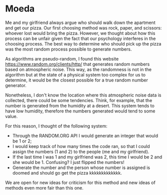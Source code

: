 # Moeda

Me and my girlfriend always argue who should walk down the apartment and get our pizza.
Our first choosing method was rock, paper, and scissors: whoever lost would bring the pizza. However, we thought about how this process can be unfair given the fact that our psychology interferes in the choosing process. The best way to determine who should pick up the pizza was the most random process possible to generate numbers.

As algorithms are pseudo-random, I found this website https://www.random.org/clients/http/ that generates random numbers based on atmospheric noise. This way, as the randomness is not in the algorithm but at the state of a physical system too complex for us to determine, it would be the closest possible for a true random number generator.

Nonetheless, I don't know the location where this atmospheric noise data is collected, there could be some tendencies. Think, for example, that the number is generated from the humidity at a desert. This system tends to have low humidity, therefore the numbers generated would tend to some value.

For this reason, I thought of the following system:
  - Through the RANDOM.ORG API I would generate an integer that would be 1 or 2;
  - I would keep track of how many times the code ran, so that I could assign the numbers (1 and 2) to the people (me and my girlfriend).
  - If the last time I was 1 and my girlfriend was 2, this time I would be 2 and she would be 1. Confusing? I just flipped the numbers!
  - Generate the number and the person whose number is assigned is doomed and should go get the pizza kkkkkkkkkkkkk.
  
We are open for new ideas for criticism for this method and new ideas of methods even more fair than this one.
